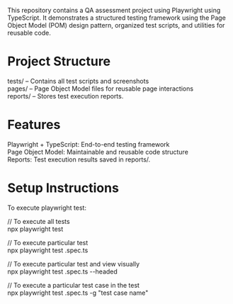 This repository contains a QA assessment project using Playwright using TypeScript. It demonstrates a structured testing framework using the Page Object Model (POM) design pattern, organized test scripts, and utilities for reusable code.


# Project Structure
tests/ – Contains all test scripts and screenshots<br>
pages/ – Page Object Model files for reusable page interactions<br>
reports/ – Stores test execution reports.<br>


# Features
Playwright + TypeScript: End-to-end testing framework<br>
Page Object Model: Maintainable and reusable code structure<br>
Reports: Test execution results saved in reports/.

# Setup Instructions
To execute playwright test:<br>

// To execute all tests<br>
npx playwright test<br>


// To execute particular test<br>
npx playwright test .spec.ts<br>


// To execute particular test and view visually<br>
npx playwright test .spec.ts --headed


// To execute a particular test case in the test<br>
npx playwright test .spec.ts -g "test case name"
